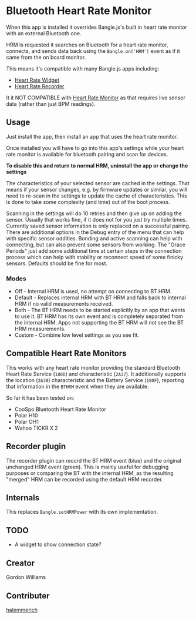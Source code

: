 # Bluetooth Heart Rate Monitor

When this app is installed it overrides Bangle.js's built in heart rate monitor with an external Bluetooth one.

HRM is requested it searches on Bluetooth for a heart rate monitor, connects, and sends data back using the `Bangle.on('HRM')` event as if it came from the on board monitor.

This means it's compatible with many Bangle.js apps including:

* [Heart Rate Widget](https://banglejs.com/apps/#widhrt)
* [Heart Rate Recorder](https://banglejs.com/apps/#heart)

It it NOT COMPATIBLE with [Heart Rate Monitor](https://banglejs.com/apps/#hrm)
as that requires live sensor data (rather than just BPM readings).

## Usage

Just install the app, then install an app that uses the heart rate monitor.

Once installed you will have to go into this app's settings while your heart rate monitor
 is available for bluetooth pairing and scan for devices.

**To disable this and return to normal HRM, uninstall the app or change the settings**

The characteristics of your selected sensor are cached in the settings. That means if your sensor changes, e.g. by firmware updates or similar, you will need to re-scan in the settings to update the cache of characteristics. This is done to take some complexity (and time) out of the boot process.

Scanning in the settings will do 10 retries and then give up on adding the sensor. Usually that works fine, if it does not for you just try multiple times. Currently saved sensor information is only replaced on a successful pairing. There are additional options in the Debug entry of the menu that can help with specific sensor oddities. Bonding and active scanning can help with connecting, but can also prevent some sensors from working. The "Grace Periods" just add some additional time at certain steps in the connection process which can help with stability or reconnect speed of some finicky sensors. Defaults should be fine for most.

### Modes

* Off - Internal HRM is used, no attempt on connecting to BT HRM.
* Default - Replaces internal HRM with BT HRM and falls back to internal HRM if no valid measurements received.
* Both - The BT HRM needs to be started explicitly by an app that wants to use it. BT HRM has its own event and is completely separated from the internal HRM. Apps not supporting the BT HRM will not see the BT HRM measurements.
* Custom - Combine low level settings as you see fit.

## Compatible Heart Rate Monitors

This works with any heart rate monitor providing the standard Bluetooth
Heart Rate Service (`180D`) and characteristic (`2A37`). It additionally supports
the location (`2A38`) characteristic and the Battery Service (`180F`), reporting
that information in the `BTHRM` event when they are available.

So far it has been tested on:

* CooSpo Bluetooth Heart Rate Monitor
* Polar H10
* Polar OH1
* Wahoo TICKR X 2

## Recorder plugin

The recorder plugin can record the BT HRM event (blue) and the original unchanged HRM event (green). This is mainly useful for debugging purposes or comparing the BT with the internal HRM, as the resulting "merged" HRM can be recorded using the default HRM recorder.

## Internals

This replaces `Bangle.setHRMPower` with its own implementation.

## TODO

* A widget to show connection state?

## Creator

Gordon Williams

## Contributer

[halemmerich](https://github.com/halemmerich)
